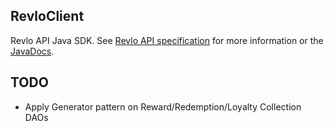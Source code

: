RevloClient
--

Revlo API Java SDK. See [Revlo API specification](https://github.com/teamrevlo/revloapi) for more information or the 
[JavaDocs](https://scottnguyen.github.io/revlo-java-client/).

TODO
--

* Apply Generator pattern on Reward/Redemption/Loyalty Collection DAOs
